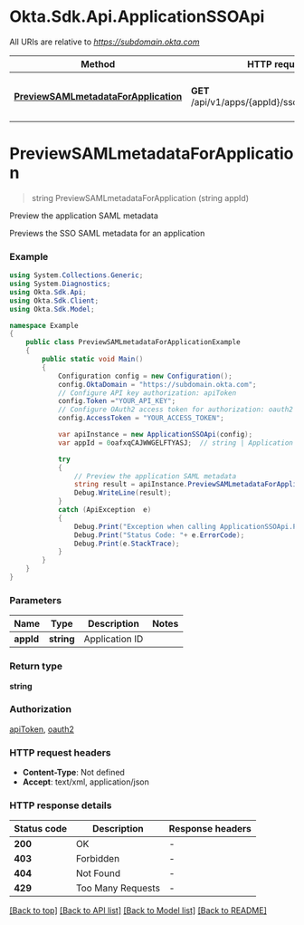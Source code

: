 # Okta.Sdk.Api.ApplicationSSOApi

All URIs are relative to *https://subdomain.okta.com*

Method | HTTP request | Description
------------- | ------------- | -------------
[**PreviewSAMLmetadataForApplication**](ApplicationSSOApi.md#previewsamlmetadataforapplication) | **GET** /api/v1/apps/{appId}/sso/saml/metadata | Preview the application SAML metadata


<a name="previewsamlmetadataforapplication"></a>
# **PreviewSAMLmetadataForApplication**
> string PreviewSAMLmetadataForApplication (string appId)

Preview the application SAML metadata

Previews the SSO SAML metadata for an application

### Example
```csharp
using System.Collections.Generic;
using System.Diagnostics;
using Okta.Sdk.Api;
using Okta.Sdk.Client;
using Okta.Sdk.Model;

namespace Example
{
    public class PreviewSAMLmetadataForApplicationExample
    {
        public static void Main()
        {
            Configuration config = new Configuration();
            config.OktaDomain = "https://subdomain.okta.com";
            // Configure API key authorization: apiToken
            config.Token ="YOUR_API_KEY";
            // Configure OAuth2 access token for authorization: oauth2
            config.AccessToken = "YOUR_ACCESS_TOKEN";

            var apiInstance = new ApplicationSSOApi(config);
            var appId = 0oafxqCAJWWGELFTYASJ;  // string | Application ID

            try
            {
                // Preview the application SAML metadata
                string result = apiInstance.PreviewSAMLmetadataForApplication(appId);
                Debug.WriteLine(result);
            }
            catch (ApiException  e)
            {
                Debug.Print("Exception when calling ApplicationSSOApi.PreviewSAMLmetadataForApplication: " + e.Message );
                Debug.Print("Status Code: "+ e.ErrorCode);
                Debug.Print(e.StackTrace);
            }
        }
    }
}
```

### Parameters

Name | Type | Description  | Notes
------------- | ------------- | ------------- | -------------
 **appId** | **string**| Application ID | 

### Return type

**string**

### Authorization

[apiToken](../README.md#apiToken), [oauth2](../README.md#oauth2)

### HTTP request headers

 - **Content-Type**: Not defined
 - **Accept**: text/xml, application/json


### HTTP response details
| Status code | Description | Response headers |
|-------------|-------------|------------------|
| **200** | OK |  -  |
| **403** | Forbidden |  -  |
| **404** | Not Found |  -  |
| **429** | Too Many Requests |  -  |

[[Back to top]](#) [[Back to API list]](../README.md#documentation-for-api-endpoints) [[Back to Model list]](../README.md#documentation-for-models) [[Back to README]](../README.md)


